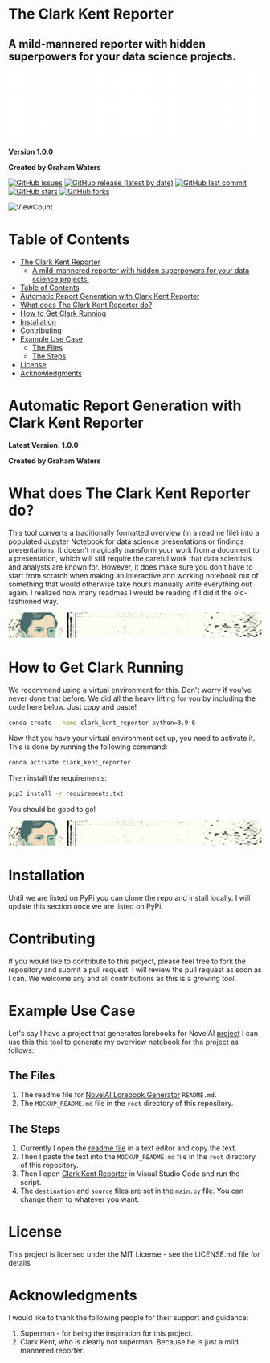 # The Clark Kent Reporter
<!-- ## A Mild Mannered-Reporter for your Data Science Projects with hidden superpowers. -->

A mild-mannered reporter with hidden superpowers for your data science projects.
---

![header](images/header.gif)


**Version 1.0.0**

**Created by Graham Waters**

<!-- add badges for the issues, release, latest updates, and stars/forks -->

[![GitHub issues](https://img.shields.io/github/issues/grahamwaters/Clark-Kent-Reporter)](https://img.shields.io/github/issues/grahamwaters/Clark-Kent-Reporter)
[![GitHub release (latest by date)](https://img.shields.io/github/v/release/grahamwaters/Clark-Kent-Reporter)](https://img.shields.io/github/v/release/grahamwaters/Clark-Kent-Reporter)
[![GitHub last commit](https://img.shields.io/github/last-commit/grahamwaters/Clark-Kent-Reporter)](https://img.shields.io/github/last-commit/grahamwaters/Clark-Kent-Reporter)
[![GitHub stars](https://img.shields.io/github/stars/grahamwaters/Clark-Kent-Reporter)](https://img.shields.io/github/stars/grahamwaters/Clark-Kent-Reporter)
[![GitHub forks](https://img.shields.io/github/forks/grahamwaters/Clark-Kent-Reporter)](https://img.shields.io/github/forks/grahamwaters/Clark-Kent-Reporter)
<!-- add view count to the repo -->
![ViewCount](https://views.whatilearened.today/views/github/grahamwaters/Clark-Kent-Reporter.svg)

# Table of Contents

- [The Clark Kent Reporter](#the-clark-kent-reporter)
  - [A mild-mannered reporter with hidden superpowers for your data science projects.](#a-mild-mannered-reporter-with-hidden-superpowers-for-your-data-science-projects)
- [Table of Contents](#table-of-contents)
- [Automatic Report Generation with Clark Kent Reporter](#automatic-report-generation-with-clark-kent-reporter)
- [What does The Clark Kent Reporter do?](#what-does-the-clark-kent-reporter-do)
- [How to Get Clark Running](#how-to-get-clark-running)
- [Installation](#installation)
- [Contributing](#contributing)
- [Example Use Case](#example-use-case)
  - [The Files](#the-files)
  - [The Steps](#the-steps)
- [License](#license)
- [Acknowledgments](#acknowledgments)


# Automatic Report Generation with Clark Kent Reporter
**Latest Version: 1.0.0**

**Created by Graham Waters**

# What does The Clark Kent Reporter do?

<!-- This tool converts a traditionally formatted overview (in a readme file) into a populated Jupyter Notebook for data science presentations or findings presentations. If you've ever been under a time constraint and needed to generate a report quickly in Jupyter Notebook format but found that you wrote most of your analysis in a markdown file, then you just found the solution to our mutual dilemma.

This project is currently being developed in my free time, and any pull requests will be reviewed as soon as I can. There are some areas where it could be beefed up and made more robust and dynamic. I welcome your input.

The code has been written with Python 3.9.6 and developed in Visual Studio Code. As far as I am aware, it should run on macOS X 10.11 or later and on any computer. This is not my area of expertise, and if your distribution is incompatible, please add it to the issues section.

Finally, It's worth noting that this software doesn't magically transform your work from a document to a presentation, which will still require the careful work that data scientists and analysts are known for. However, it does make sure you don't have to start from scratch when making an interactive and working notebook out of something that would otherwise take hours manually write everything out again. The idea came about when I was parsing my old repositories for what I wanted to include in my official portfolio. I realized how many readmes I would be reading if I did it the old-fashioned way. I decided to standardize what a data science notebook should look like, and once that was done, it was pretty simple to move forward. After a while, I decided to do away with the manual process and let this little tool automate the whole thing, well, at least most of the grunt work.
I hope this brings you as much joy as it does me!
Happy Coding! -->

This tool converts a traditionally formatted overview (in a readme file) into a populated Jupyter Notebook for data science presentations or findings presentations. It doesn't magically transform your work from a document to a presentation, which will still require the careful work that data scientists and analysts are known for. However, it does make sure you don't have to start from scratch when making an interactive and working notebook out of something that would otherwise take hours manually write everything out again. I realized how many readmes I would be reading if I did it the old-fashioned way.

![separator](images/sep_1.gif)

# How to Get Clark Running

We recommend using a virtual environment for this. Don't worry if you've never done that before. We did all the heavy lifting for you by including the code here below. Just copy and paste!

```bash
conda create --name clark_kent_reporter python=3.9.6
```
Now that you have your virtual environment set up, you need to activate it. This is done by running the following command:
```bash
conda activate clark_kent_reporter
```
Then install the requirements:
```bash
pip3 install -r requirements.txt
```
You should be good to go!

![separator](images/sep_1.gif)







# Installation
Until we are listed on PyPi you can clone the repo and install locally. I will update this section once we are listed on PyPi.

# Contributing
If you would like to contribute to this project, please feel free to fork the repository and submit a pull request. I will review the pull request as soon as I can. We welcome any and all contributions as this is a growing tool.

# Example Use Case
Let's say I have a project that generates lorebooks for NovelAI [project](https://github.com/grahamwaters/lorebook_generator_for_novelai)
I can use this this tool to generate my overview notebook for the project as follows:

## The Files
1. The readme file for [NovelAI Lorebook Generator](https://github.com/grahamwaters/lorebook_generator_for_novelai) `README.md`.
2. The `MOCKUP_README.md` file in the `root` directory of this repository.

## The Steps
1. Currently I open the [readme file](https://github.com/grahamwaters/lorebook_generator_for_novelai) in a text editor and copy the text.
2. Then I paste the text into the `MOCKUP_README.md` file in the `root` directory of this repository.
3. Then I open [Clark Kent Reporter](scripts/main.py) in Visual Studio Code and run the script.
4. The `destination` and `source` files are set in the `main.py` file. You can change them to whatever you want.






# License
This project is licensed under the MIT License - see the LICENSE.md file for details











# Acknowledgments
I would like to thank the following people for their support and guidance:
1. Superman - for being the inspiration for this project.
2. Clark Kent, who is clearly not superman. Because he is just a mild mannered reporter.
